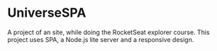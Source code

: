 # UniverseSPA
 A project of an site, while doing the RocketSeat explorer course. This project uses SPA, a Node.js lite server and a responsive design.
